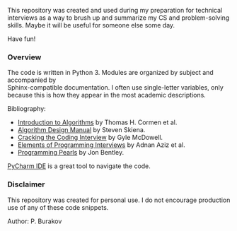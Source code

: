 This repository was created and used during my preparation for technical interviews as a 
way to brush up and summarize my CS and problem-solving skills. Maybe it will be useful for 
someone else some day.
 
Have fun!

### Overview

The code is written in Python 3. Modules are organized by subject and accompanied by   
Sphinx-compatible documentation. I often use single-letter variables, only because this is 
how they appear in the most academic descriptions.
 
Bibliography:
 + [Introduction to Algorithms](https://mitpress.mit.edu/books/introduction-algorithms) 
 by Thomas H. Cormen et al.
 + [Algorithm Design Manual](http://www.algorist.com/) by Steven Skiena.
 + [Cracking the Coding Interview](http://a.co/fiwqlA6) by Gyle McDowell.
 + [Elements of Programming Interviews](http://elementsofprogramminginterviews.com/) 
 by Adnan Aziz et al. 
 + [Programming Pearls](http://a.co/4eO3fEo) by Jon Bentley.

[PyCharm IDE](https://www.jetbrains.com/pycharm) is a great tool to navigate the code.

### Disclaimer

This repository was created for personal use. I do not encourage production use of any of 
these code snippets.

Author: P. Burakov
